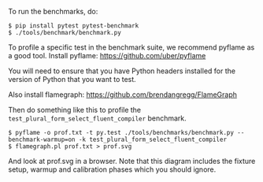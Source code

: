 To run the benchmarks, do:

    $ pip install pytest pytest-benchmark
    $ ./tools/benchmark/benchmark.py

To profile a specific test in the benchmark suite, we recommend pyflame as a
good tool. Install pyflame: https://github.com/uber/pyflame

You will need to ensure that you have Python headers installed for the version
of Python that you want to test.

Also install flamegraph: https://github.com/brendangregg/FlameGraph

Then do something like this to profile the `test_plural_form_select_fluent_compiler` benchmark.

    $ pyflame -o prof.txt -t py.test ./tools/benchmarks/benchmark.py --benchmark-warmup=on -k test_plural_form_select_fluent_compiler
    $ flamegraph.pl prof.txt > prof.svg

And look at prof.svg in a browser. Note that this diagram includes the fixture
setup, warmup and calibration phases which you should ignore.
